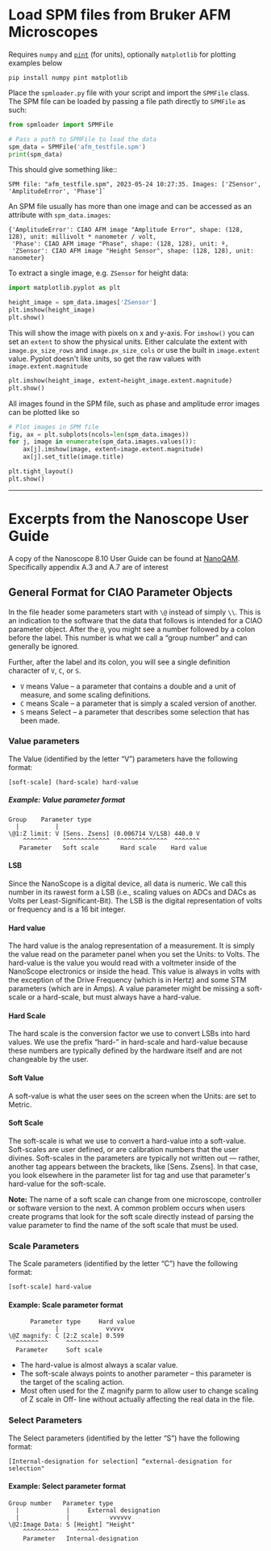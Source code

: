 # Load SPM files from Bruker AFM Microscopes
Requires `numpy` and [`pint`](https://pint.readthedocs.io/) (for units), optionally `matplotlib` for plotting examples below
```
pip install numpy pint matplotlib
```

Place the `spmloader.py` file with your script and import the `SPMFile` class.
The SPM file can be loaded by passing a file path directly to `SPMFile` as such:

```python
from spmloader import SPMFile

# Pass a path to SPMFile to load the data
spm_data = SPMFile('afm_testfile.spm')
print(spm_data)
```

This should give something like::
```
SPM file: "afm_testfile.spm", 2023-05-24 10:27:35. Images: ['ZSensor', 'AmplitudeError', 'Phase']`
```

An SPM file usually has more than one image and can be accessed as an attribute with `spm_data.images`:
```
{'AmplitudeError': CIAO AFM image "Amplitude Error", shape: (128, 128), unit: millivolt * nanometer / volt,
 'Phase': CIAO AFM image "Phase", shape: (128, 128), unit: º,
 'ZSensor': CIAO AFM image "Height Sensor", shape: (128, 128), unit: nanometer}
 ```

To extract a single image, e.g. `ZSensor` for height data:
```python
import matplotlib.pyplot as plt

height_image = spm_data.images['ZSensor']
plt.imshow(height_image)
plt.show()
```

This will show the image with pixels on x and y-axis. For `imshow()` you can set an `extent` to show the physical units.
Either calculate the extent with `image.px_size_rows` and `image.px_size_cols` or use the built in `image.extent` value.
Pyplot doesn't like units, so get the raw values with `image.extent.magnitude`
```python
plt.imshow(height_image, extent=height_image.extent.magnitude)
plt.show()
```

All images found in the SPM file, such as phase and amplitude error images
can be plotted like so
```python
# Plot images in SPM file
fig, ax = plt.subplots(ncols=len(spm_data.images))
for j, image in enumerate(spm_data.images.values()):
    ax[j].imshow(image, extent=image.extent.magnitude)
    ax[j].set_title(image.title)

plt.tight_layout()
plt.show()
```




---
# Excerpts from the Nanoscope User Guide
A copy of the Nanoscope 8.10 User Guide can be found at [NanoQAM](http://nanoqam.ca/wiki/lib/exe/fetch.php?media=nanoscope_software_8.10_user_guide-d_004-1025-000_.pdf).
Specifically appendix A.3 and A.7 are of interest


## General Format for CIAO Parameter Objects
In the file header some parameters start with `\@` instead of simply `\\`. This is an indication to the software
that the data that follows is intended for a CIAO parameter object. After the `@`, you might see a number
followed by a colon before the label. This number is what we call a “group number” and can generally be
ignored.

Further, after the label and its colon, you will see a single definition character of `V`, `C`, or `S`.

- `V` means Value – a parameter that contains a double and a unit of measure, and some scaling
definitions.
- `C` means Scale – a parameter that is simply a scaled version of another.
- `S` means Select – a parameter that describes some selection that has been made.


### Value parameters
The Value (identified by the letter “V”) parameters have the following format:

`[soft-scale] (hard-scale) hard-value`

##### Example: Value parameter format
```
Group    Parameter type
  |          | 	
\@1:Z limit: V [Sens. Zsens] (0.006714 V/LSB) 440.0 V
    ^^^^^^^    ^^^^^^^^^^^^^  ^^^^^^^^^^^^^^  ^^^^^^^
   Parameter   Soft scale      Hard scale    Hard value
```

#### LSB
Since the NanoScope is a digital device, all data is numeric. We call this number in its rawest form a LSB
(i.e., scaling values on ADCs and DACs as Volts per Least-Significant-Bit). The LSB is the digital
representation of volts or frequency and is a 16 bit integer.

#### Hard value
The hard value is the analog representation of a measurement. It is simply the value read on the parameter
panel when you set the Units: to Volts. The hard-value is the value you would read with a voltmeter inside of
the NanoScope electronics or inside the head. This value is always in volts with the exception of the Drive
Frequency (which is in Hertz) and some STM parameters (which are in Amps).
A value parameter might be missing a soft-scale or a hard-scale, but must always have a hard-value.

#### Hard Scale
The hard scale is the conversion factor we use to convert LSBs into hard values. We use the prefix “hard-” in
hard-scale and hard-value because these numbers are typically defined by the hardware itself and are not
changeable by the user.

#### Soft Value
A soft-value is what the user sees on the screen when the Units: are set to Metric.

#### Soft Scale
The soft-scale is what we use to convert a hard-value into a soft-value. Soft-scales are user defined, or are
calibration numbers that the user divines. Soft-scales in the parameters are typically not written out —
rather, another tag appears between the brackets, like [Sens. Zsens]. In that case, you look elsewhere in the
parameter list for tag and use that parameter's hard-value for the soft-scale.

**Note:** The name of a soft scale can change from one microscope, controller or software version to the
next. A common problem occurs when users create programs that look for the soft scale
directly instead of parsing the value parameter to find the name of the soft scale that must be
used.


### Scale Parameters
The Scale parameters (identified by the letter “C”) have the following format:

```[soft-scale] hard-value```

#### Example: Scale parameter format
```
      Parameter type     Hard value
             |             vvvvv
\@Z magnify: C [2:Z scale] 0.599
  ^^^^^^^^^     ^^^^^^^^^  
  Parameter     Soft scale 
```

- The hard-value is almost always a scalar value.
- The soft-scale always points to another parameter – this parameter is the target of the scaling
action.
- Most often used for the Z magnify parm to allow user to change scaling of Z scale in Off-
line without actually affecting the real data in the file.


### Select Parameters
The Select parameters (identified by the letter “S”) have the following format:
```
[Internal-designation for selection] “external-designation for selection"
```

#### Example: Select parameter format
```
Group number   Parameter type
  |             |     External designation
  |             |           vvvvvv
\@2:Image Data: S [Height] "Height"
    ^^^^^^^^^^     ^^^^^^
    Parameter   Internal-designation
```